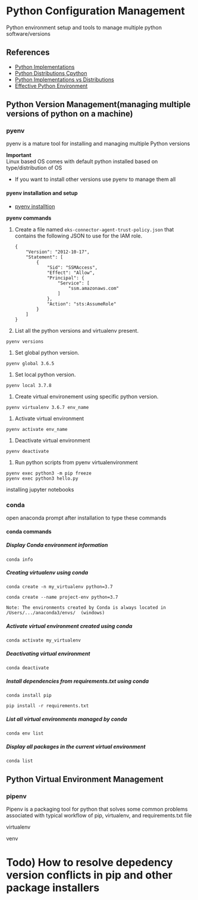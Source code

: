# Python Configuration Management<a name="python-config-manage"></a>
Python environment setup and tools to manage multiple python software/versions

## References<a name="references"></a>
- [Python Implementations](https://wiki.python.org/moin/PythonImplementations)
- [Python Distributions Cpython](https://wiki.python.org/moin/PythonDistributions)
- [Python Implementations vs Distributions](https://stackoverflow.com/questions/27450172/python-implementation-vs-python-distribution-vs-python-itself)
- [Effective Python Environment](https://realpython.com/effective-python-environment/)


## Python Version Management(managing multiple versions of python on a machine)

### pyenv<a name="pyenv"></a>

pyenv is a mature tool for installing and managing multiple Python versions

**Important**  
Linux based OS comes with default python installed based on type/distribution of OS
+ If you want to install other versions use pyenv to manage them all


#### pyenv installation and setup
- [pyenv installtion](https://github.com/pyenv/pyenv-installer)


**pyenv commands**

1. Create a file named `eks-connector-agent-trust-policy.json` that contains the following JSON to use for the IAM role\.

   ```
   {
       "Version": "2012-10-17",
       "Statement": [
           {
               "Sid": "SSMAccess",
               "Effect": "Allow",
               "Principal": {
                   "Service": [
                       "ssm.amazonaws.com"
                   ]
               },
               "Action": "sts:AssumeRole"
           }
       ]
   }
   ```

1. List all the python versions and virtualenv present\.

  ```
  pyenv versions
  ```

1. Set global python version\.

  ```
  pyenv global 3.6.5
  ```

1. Set local python version\.
  ```
  pyenv local 3.7.8
  ```

1. Create virtual environement using specific python version\.
  ```
  pyenv virtualenv 3.6.7 env_name
  ```

1. Activate virtual environment
  ```
  pyenv activate env_name
  ```

1. Deactivate virtual environment
  ```
  pyenv deactivate
  ```

1. Run python scripts from pyenv virtualenvironment
  ```
  pyenv exec python3 -m pip freeze
  pyenv exec python3 hello.py
  ```



installing jupyter notebooks


### conda
open anaconda prompt after installation to type these commands

#### conda commands
##### Display Conda environment information
  ```
  conda info
  ```

##### Creating virtualenv using conda
  ```
  conda create -n my_virtualenv python=3.7

  conda create --name project-env python=3.7

  Note: The environments created by Conda is always located in /Users/.../anaconda3/envs/  (windows)
  ```

##### Activate virtual environment created using conda
  ```
  conda activate my_virtualenv
  ```

##### Deactivating virtual environment
  ```
  conda deactivate
  ```

##### Install dependencies from requirements.txt using conda
  ```
  conda install pip

  pip install -r requirements.txt
  ```

##### List all virtual environments managed by conda
  ```
  conda env list
  ```

##### Display all packages in the current virtual environment
  ```
  conda list
  ```

## Python Virtual Environment Management

### pipenv
Pipenv is a packaging tool for python that solves some common problems associated with typical workflow of pip, virtualenv, and requirements.txt file

virtualenv

venv


# Todo) How to resolve depedency version conflicts in pip and other package installers

